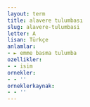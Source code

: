 ```yaml
---
layout: term
title: alavere tulumbası
slug: alavere-tulumbasi
letter: A
lisan: Türkçe
anlamlar:
- ► emme basma tulumba
ozellikler:
- - isim
ornekler:
- - ''
orneklerkaynak:
- - ''
---
```

